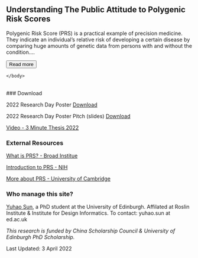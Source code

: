 ## Understanding The Public Attitude to Polygenic Risk Scores


<html>
    <head>
    <meta name="viewport" content="width=device-width, initial-scale=1">
    <style>
    #more {display: none;}
    </style>
    </head>
    <body> 


<p>Polygenic Risk Score (PRS) is a practical example of precision medicine. They indicate an individual’s relative risk of developing a certain disease by comparing huge amounts of genetic data from persons with and without the condition.<span id="dots">...</span><span id="more">Each PRS locates on a normal distribution, which means that while most people will find their findings in the center, others will find their results on the tails, indicating that they are either at low or high risk. PRS appears to be an effective guide for those seeking to understand their future health portfolio. Currently, because of a lack of adequate official practice guidelines, PRS is not regarded as a standard technique in healthcare organisations. Alternatively, general individuals can submit their genotype to a third-party portal created specifically for PRS analysis and receive a report. However, not everyone is willing to submit to a PRS analysis. Some people are unaware of PRS analysis’s existence, while others opt not to do it, subjectively. Our research will strive to ascertain the reasons behind these individuals’ reluctance to seek additional PRS analysis. Eventually, the findings may aid in the development of PRS and assist the public in more effectively understanding their health state.</span></p>
<button onclick="myFunction()" id="myBtn">Read more</button>

<script>
function myFunction() {
  var dots = document.getElementById("dots");
  var moreText = document.getElementById("more");
  var btnText = document.getElementById("myBtn");

  if (dots.style.display === "none") {
    dots.style.display = "inline";
    btnText.innerHTML = "Read more"; 
    moreText.style.display = "none";
  } else {
    dots.style.display = "none";
    btnText.innerHTML = "Read less"; 
    moreText.style.display = "inline";
  }
}
    </script>

    </body>
</html>
<br>
### Download


2022 Research Day Poster [Download](https://github.com/riskscore/riskscore.github.io/blob/main/Yuhao_Sun_Poster.pdf)

2022 Research Day Poster Pitch (slides) [Download](https://yuhaosun.com/wp-content/uploads/2022/04/Yuhao_Sun_Slides-pdf.pdf)

[Video - 3 Minute Thesis 2022](https://media.ed.ac.uk/media/Yuhao+Sun+%28College+of+Medicine+%26+Veterinary+Medicine%29+-+3+Minute+Thesis+2022/1_zaoye85a?st=0)

### External Resources

[What is PRS? - Broad Institue](http://polygenicscores.org/explained/)

[Introduction to PRS - NIH](https://www.genome.gov/Health/Genomics-and-Medicine/Polygenic-risk-scores)

[More about PRS - University of Cambridge](https://www.phgfoundation.org/report/polygenic-scores-cardiovascular)

### Who manage this site?

[Yuhao Sun](https://yuhaosun.com/), a PhD student at the University of Edinburgh. Affilated at Roslin Institute & Institute for Design Informatics. To contact: yuhao.sun at ed.ac.uk


<em>This research is funded by China Scholarship Council & University of Edinburgh PhD Scholarship.</em>

Last Updated: 3 April 2022
